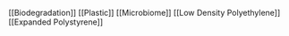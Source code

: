 [[Biodegradation]]
[[Plastic]]
[[Microbiome]]
[[Low Density Polyethylene]]
[[Expanded Polystyrene]]

